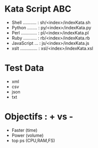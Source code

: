 Kata Script ABC
===============
- Shell ........... : sh/\<index\>/indexKata.sh
- Python ........ : py/\<index\>/indexKata.py
- Perl ............. : pl/\<index\>/indexKata.pl
- Ruby ........... : rb/\<index\>/indexKata.rb
- JavaScript ... : js/\<index\>/indexKata.js
- xslt .............. : xsl/\<index\>/indexKata.xsl

Test Data
=========
- xml
- csv
- json
- txt

Objectifs : + vs - 
==================
- Faster      (time)
- Power       (volume)
- top ps      (CPU,RAM,FS)